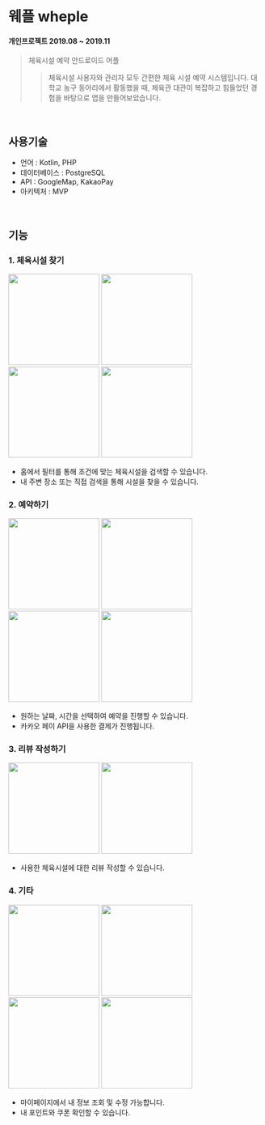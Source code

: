 웨플 wheple
===========
#### 개인프로젝트 2019.08 ~ 2019.11
> 체육시설 예약 안드로이드 어플
>> 체육시설 사용자와 관리자 모두 간편한 체육 시설 예약 시스템입니다. 대학교 농구 동아리에서 활동했을 때, 체육관 대관이 복잡하고 힘들었던 경험을 바탕으로 앱을 만들어보았습니다.

<br/>

사용기술
-------
- 언어 : Kotlin, PHP
- 데이터베이스 : PostgreSQL
- API : GoogleMap, KakaoPay 
- 아키텍처 : MVP 

<br/>

기능
-------
### 1. 체육시설 찾기
<p>
  <img width="180" src="https://user-images.githubusercontent.com/51042849/77296666-6bedf680-6d2b-11ea-8e55-a2998288858f.jpg">  
  <img width="180" src="https://user-images.githubusercontent.com/51042849/77296782-a192df80-6d2b-11ea-99c6-5280ee7c8655.jpg">
  <img width="180" src="https://user-images.githubusercontent.com/51042849/77296807-aa83b100-6d2b-11ea-9982-679ae6fe6b20.jpg">
  <img width="180" src="https://user-images.githubusercontent.com/51042849/77296833-b66f7300-6d2b-11ea-9c6b-1010272b8dd6.jpg">
</p>

- 홈에서 필터를 통해 조건에 맞는 체육시설을 검색할 수 있습니다.
- 내 주변 장소 또는 직접 검색을 통해 시설을 찾을 수 있습니다.


### 2. 예약하기
<p>
  <img width="180" src="https://user-images.githubusercontent.com/51042849/77296895-d3a44180-6d2b-11ea-90c3-f8ca2aff8f7e.jpg">  
  <img width="180" src="https://user-images.githubusercontent.com/51042849/77296926-de5ed680-6d2b-11ea-85a0-1217667866f9.jpg">
  <img width="180" src="https://user-images.githubusercontent.com/51042849/77296952-e7e83e80-6d2b-11ea-94eb-c8b8ad9a432a.jpg">
  <img width="180" src="https://user-images.githubusercontent.com/51042849/77296967-efa7e300-6d2b-11ea-98f3-f315e68c8a70.jpg">
</p>

- 원하는 날짜, 시간을 선택하여 예약을 진행할 수 있습니다.
- 카카오 페이 API을 사용한 결제가 진행됩니다.


### 3. 리뷰 작성하기
<p>
  <img width="180" src="https://user-images.githubusercontent.com/51042849/77297030-0b12ee00-6d2c-11ea-8731-762992065aa8.jpg">  
  <img width="180" src="https://user-images.githubusercontent.com/51042849/77297144-34cc1500-6d2c-11ea-97eb-ca1528ecb907.jpg">
</p>

- 사용한 체육시설에 대한 리뷰 작성할 수 있습니다.

### 4. 기타
<p>
  <img width="180" src="https://user-images.githubusercontent.com/51042849/77297205-47dee500-6d2c-11ea-9511-8f9fa554730a.jpg">  
  <img width="180" src="https://user-images.githubusercontent.com/51042849/77297228-50372000-6d2c-11ea-9783-05fb8e85a858.jpg">
  <img width="180" src="https://user-images.githubusercontent.com/51042849/77297257-5af1b500-6d2c-11ea-84cb-4243e84f4d36.jpg">
  <img width="180" src="https://user-images.githubusercontent.com/51042849/77297281-6349f000-6d2c-11ea-9364-d0a3dca01b45.jpg">
</p>

- 마이페이지에서 내 정보 조회 및 수정 가능합니다.
- 내 포인트와 쿠폰 확인할 수 있습니다.
